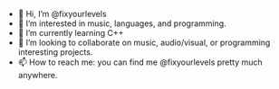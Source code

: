 - 👋 Hi, I’m @fixyourlevels
- 👀 I’m interested in music, languages, and programming.
- 🌱 I’m currently learning C++
- 💞️ I’m looking to collaborate on music, audio/visual, or programming interesting projects.
- 📫 How to reach me: you can find me @fixyourlevels pretty much anywhere.

<!---
fixyourlevels/fixyourlevels is a ✨ special ✨ repository because its `README.md` (this file) appears on your GitHub profile.
You can click the Preview link to take a look at your changes.
--->

